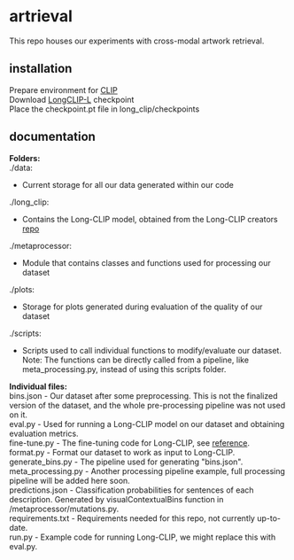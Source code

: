 # artrieval
This repo houses our experiments with cross-modal artwork retrieval.

## installation
Prepare environment for [CLIP](https://github.com/openai/CLIP)  
Download [LongCLIP-L](https://huggingface.co/BeichenZhang/LongCLIP-L) checkpoint  
Place the checkpoint.pt file in long_clip/checkpoints

## documentation

**Folders:**  
./data:  
- Current storage for all our data generated within our code

./long_clip:  
- Contains the Long-CLIP model, obtained from the Long-CLIP creators [repo](https://github.com/beichenzbc/Long-CLIP)

./metaprocessor:  
- Module that contains classes and functions used for processing our dataset

./plots:  
- Storage for plots generated during evaluation of the quality of our dataset

./scripts:
- Scripts used to call individual functions to modify/evaluate our dataset. Note: The functions can be directly called from a pipeline, like meta_processing.py, instead of using this scripts folder.

**Individual files:**  
bins.json - Our dataset after some preprocessing. This is not the finalized version of the dataset, and the whole pre-processing pipeline was not used on it.  
eval.py - Used for running a Long-CLIP model on our dataset and obtaining evaluation metrics.  
fine-tune.py - The fine-tuning code for Long-CLIP, see [reference](https://github.com/zer0int/Long-CLIP/blob/main/ft-B-train-LongCLIP-ViT-L-14.py).  
format.py - Format our dataset to work as input to Long-CLIP.  
generate_bins.py - The pipeline used for generating "bins.json".
meta_processing.py - Another processing pipeline example, full processing pipeline will be added here soon.  
predictions.json - Classification probabilities for sentences of each description. Generated by visualContextualBins function in /metaprocessor/mutations.py.  
requirements.txt - Requirements needed for this repo, not currently up-to-date.  
run.py - Example code for running Long-CLIP, we might replace this with eval.py.
